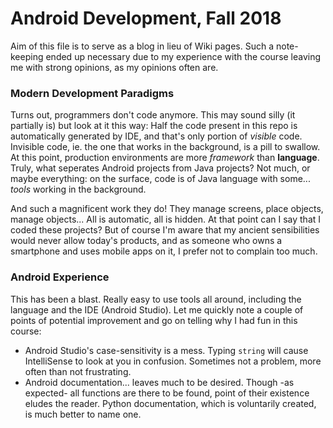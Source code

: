 # Android Development, Fall 2018
Aim of this file is to serve as a blog in lieu of Wiki pages. Such a note-keeping ended up necessary due to my experience
with the course leaving me with strong opinions, as my opinions often are.

### Modern Development Paradigms
Turns out, programmers don't code anymore. This may sound silly (it partially is) but look at it this way: Half the code
present in this repo is automatically generated by IDE, and that's only portion of _visible_ code. Invisible code, ie. the 
one that works in the background, is a pill to swallow. At this point, production environments are more _framework_ than
**language**. Truly, what seperates Android projects from Java projects? Not much, or maybe everything: on the surface,
code is of Java language with some... _tools_ working in the background.

And such a magnificent work they do! They manage screens, place objects, manage objects... All is automatic, all is hidden.
At that point can I say that I coded these projects? But of course I'm aware that my ancient sensibilities would never allow
today's products, and as someone who owns a smartphone and uses mobile apps on it, I prefer not to complain too much.

### Android Experience
This has been a blast. Really easy to use tools all around, including the language and the IDE (Android Studio). Let me quickly
note a couple of points of potential improvement and go on telling why I had fun in this course:
* Android Studio's case-sensitivity is a mess. Typing ```string``` will cause IntelliSense to look at you in confusion.
Sometimes not a problem, more often than not frustrating.
* Android documentation... leaves much to be desired. Though -as expected- all functions are there to be found, point of their
existence eludes the reader. Python documentation, which is voluntarily created, is much better to name one.
